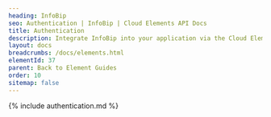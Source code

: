 ```yaml
---
heading: InfoBip
seo: Authentication | InfoBip | Cloud Elements API Docs
title: Authentication
description: Integrate InfoBip into your application via the Cloud Elements APIs.
layout: docs
breadcrumbs: /docs/elements.html
elementId: 37
parent: Back to Element Guides
order: 10
sitemap: false
---
```


{% include authentication.md %}
